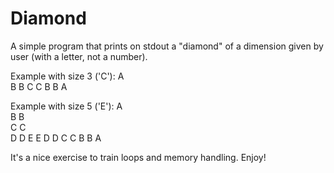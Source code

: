 # Diamond

A simple program that prints on stdout a "diamond" of a dimension given by user (with a letter, not a number).

Example with size 3 ('C'):
  A  
 B B
C   C
 B B
  A
  
Example with size 5 ('E'):
    A    
   B B   
  C   C  
 D     D 
E       E
 D     D 
  C   C
   B B
    A

It's a nice exercise to train loops and memory handling.
Enjoy!
